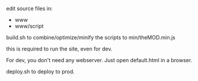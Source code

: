 
edit source files in:

  * www
  * www/script

build.sh to combine/optimize/minify the scripts to min/theMOD.min.js

this is required to run the site, even for dev.


For dev, you don't need any webserver. Just open default.html in a browser.

deploy.sh to deploy to prod.

